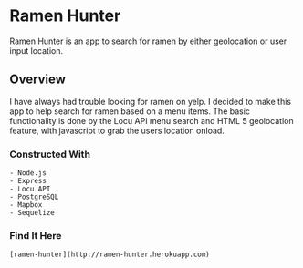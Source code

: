 # Ramen Hunter

Ramen Hunter is an app to search for ramen by either geolocation or user input location.


## Overview

I have always had trouble looking for ramen on yelp. I decided to make this app to help search for ramen based on a menu items. The basic functionality is done by the Locu API menu search and HTML 5 geolocation feature, with javascript to grab the users location onload.


### Constructed With

	- Node.js
	- Express
	- Locu API
	- PostgreSQL
	- Mapbox
	- Sequelize

### Find It Here

	[ramen-hunter](http://ramen-hunter.herokuapp.com)

